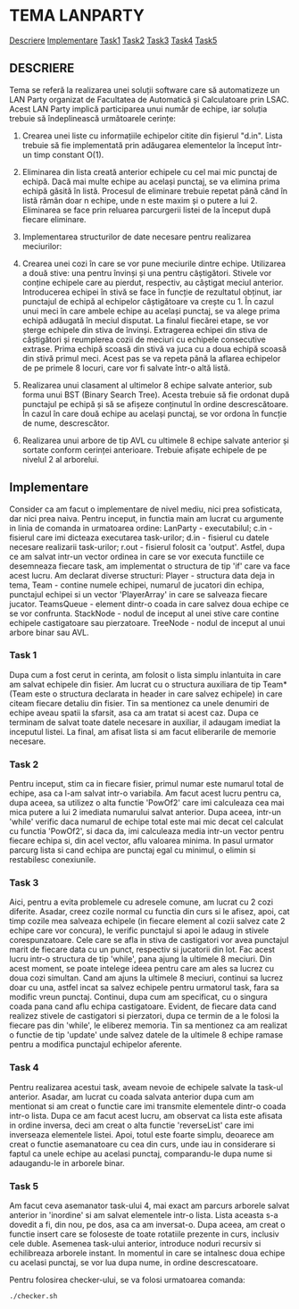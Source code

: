 # TEMA LANPARTY

[Descriere](#descriere)
[Implementare](#implementare)
[Task1](#task-1)
[Task2](#task-2)
[Task3](#task-3)
[Task4](#task-4)
[Task5](#task-5)

## DESCRIERE
Tema se referă la realizarea unei soluții software care să automatizeze un LAN Party organizat de Facultatea de Automatică și Calculatoare prin LSAC. Acest LAN Party implică participarea unui număr de echipe, iar soluția trebuie să îndeplinească următoarele cerințe:

1. Crearea unei liste cu informațiile echipelor citite din fișierul "d.in". Lista trebuie să fie implementată prin adăugarea elementelor la început într-un timp constant O(1).

2. Eliminarea din lista creată anterior echipele cu cel mai mic punctaj de echipă. Dacă mai multe echipe au același punctaj, se va elimina prima echipă găsită în listă. Procesul de eliminare trebuie repetat până când în listă rămân doar n echipe, unde n este maxim și o putere a lui 2. Eliminarea se face prin reluarea parcurgerii listei de la început după fiecare eliminare.

3. Implementarea structurilor de date necesare pentru realizarea meciurilor:

4. Crearea unei cozi în care se vor pune meciurile dintre echipe.
Utilizarea a două stive: una pentru învinși și una pentru câștigători. Stivele vor conține echipele care au pierdut, respectiv, au câștigat meciul anterior.
Introducerea echipei în stivă se face în funcție de rezultatul obținut, iar punctajul de echipă al echipelor câștigătoare va crește cu 1. În cazul unui meci în care ambele echipe au același punctaj, se va alege prima echipă adăugată în meciul disputat.
La finalul fiecărei etape, se vor șterge echipele din stiva de învinși.
Extragerea echipei din stiva de câștigători și reumplerea cozii de meciuri cu echipele consecutive extrase. Prima echipă scoasă din stivă va juca cu a doua echipă scoasă din stivă primul meci. Acest pas se va repeta până la aflarea echipelor de pe primele 8 locuri, care vor fi salvate într-o altă listă.

5. Realizarea unui clasament al ultimelor 8 echipe salvate anterior, sub forma unui BST (Binary Search Tree). Acesta trebuie să fie ordonat după punctajul pe echipă și să se afișeze conținutul în ordine descrescătoare. În cazul în care două echipe au același punctaj, se vor ordona în funcție de nume, descrescător.

6. Realizarea unui arbore de tip AVL cu ultimele 8 echipe salvate anterior și sortate conform cerinței anterioare. Trebuie afișate echipele de pe nivelul 2 al arborelui.

## Implementare

Consider ca am facut o implementare de nivel mediu, nici prea sofisticata, dar nici prea naiva.
Pentru inceput, in functia main am lucrat cu argumente in linia de comanda in urmatoarea ordine: LanParty - executabilul; c.in - fisierul care imi dicteaza executarea task-urilor; d.in - fisierul cu datele necesare realizarii task-urilor; r.out - fisierul folosit ca 'output'. Astfel, dupa ce am salvat intr-un vector ordinea in care se vor executa functiile ce desemneaza fiecare task, am implementat o structura de tip 'if' care va face acest lucru.
Am declarat diverse structuri: Player - structura data deja in tema, Team - contine numele echipei, numarul de jucatori din echipa, punctajul echipei si un vector 'PlayerArray' in care se salveaza fiecare jucator. TeamsQueue - element dintr-o coada in care salvez doua echipe ce se vor confrunta. StackNode - nodul de inceput al unei stive care contine echipele castigatoare sau pierzatoare. TreeNode - nodul de inceput al unui arbore binar sau AVL.

### Task 1
Dupa cum a fost cerut in cerinta, am folosit o lista simplu inlantuita in care am salvat echipele din fisier. Am lucrat cu o structura auxiliara de tip Team*(Team este o structura declarata in header in care salvez echipele) in care citeam fiecare detaliu din fisier. Tin sa mentionez ca unele denumiri de echipe aveau spatii la sfarsit, asa ca am tratat si acest caz. Dupa ce terminam de salvat toate datele necesare in auxiliar, il adaugam imediat la inceputul listei. La final, am afisat lista si am facut eliberarile de memorie necesare.

### Task 2
Pentru inceput, stim ca in fiecare fisier, primul numar este numarul total de echipe, asa ca l-am salvat intr-o variabila. Am facut acest lucru pentru ca, dupa aceea, sa utilizez o alta functie 'PowOf2' care imi calculeaza cea mai mica putere a lui 2 imediata numarului salvat anterior. Dupa aceea, intr-un 'while' verific daca numarul de echipe total este mai mic decat cel calculat cu functia 'PowOf2', si daca da, imi calculeaza media intr-un vector pentru fiecare echipa si, din acel vector, aflu valoarea minima. In pasul urmator parcurg lista si cand echipa are punctaj egal cu minimul, o elimin si restabilesc conexiunile.

### Task 3
Aici, pentru a evita problemele cu adresele comune, am lucrat cu 2 cozi diferite. Asadar, creez cozile normal cu functia din curs si le afisez, apoi, cat timp cozile mea salveaza echipele (in fiecare element al cozii salvez cate 2 echipe care vor concura), le verific punctajul si apoi le adaug in stivele corespunzatoare. Cele care se afla in stiva de castigatori vor avea punctajul marit de fiecare data cu un punct, respectiv si jucatorii din lot. Fac acest lucru intr-o structura de tip 'while', pana ajung la ultimele 8 meciuri. Din acest moment, se poate intelege ideea pentru care am ales sa lucrez cu doua cozi simultan. Cand am ajuns la ultimele 8 meciuri, continui sa lucrez doar cu una, astfel incat sa salvez echipele pentru urmatorul task, fara sa modific vreun punctaj. Continui, dupa cum am specificat, cu o singura coada pana cand aflu echipa castigatoare. Evident, de fiecare data cand realizez stivele de castigatori si pierzatori, dupa ce termin de a le folosi la fiecare pas din 'while', le eliberez memoria. Tin sa mentionez ca am realizat o functie de tip 'update' unde salvez datele de la ultimele 8 echipe ramase pentru a modifica punctajul echipelor aferente.

### Task 4
Pentru realizarea acestui task, aveam nevoie de echipele salvate la task-ul anterior. Asadar, am lucrat cu coada salvata anterior dupa cum am mentionat si am creat o functie care imi transmite elementele dintr-o coada intr-o lista. Dupa ce am facut acest lucru, am observat ca lista este afisata in ordine inversa, deci am creat o alta functie 'reverseList' care imi inverseaza elementele listei. Apoi, totul este foarte simplu, deoarece am creat o functie asemanatoare cu cea din curs, unde iau in considerare si faptul ca unele echipe au acelasi punctaj, comparandu-le dupa nume si adaugandu-le in arborele binar.

### Task 5
Am facut ceva asemanator task-ului 4, mai exact am parcurs arborele salvat anterior in 'inordine' si am salvat elementele intr-o lista. Lista aceasta s-a dovedit a fi, din nou, pe dos, asa ca am inversat-o. Dupa aceea, am creat o functie insert care se foloseste de toate rotatiile prezente in curs, inclusiv cele duble. Asemenea task-ului anterior, introduce noduri recursiv si echilibreaza arborele instant. In momentul in care se intalnesc doua echipe cu acelasi punctaj, se vor lua dupa nume, in ordine descrescatoare.






Pentru folosirea checker-ului, se va folosi urmatoarea comanda:
```shell
./checker.sh
````



